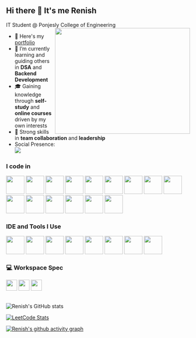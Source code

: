## Hi there 👋 It's me Renish

IT Student @ Ponjesly College of Engineering
<img align="right" width="370" height="290" src="https://i.pinimg.com/originals/47/f0/34/47f0342cec72b800463bf003eac1257e.gif">
- 🔭 Here's my [portfolio](https://github.com/Renish-R)  
- 🌱 I’m currently learning and guiding others in **DSA** and **Backend Development**  
- 🎓 Gaining knowledge through **self-study** and **online courses** driven by my own interests  
- 💼 Strong skills in **team collaboration** and **leadership**
- Social Presence:
  <br />[<img src="https://img.shields.io/badge/LinkedIn-0077B5?style=for-the-badge&logo=linkedin&logoColor=white" />](https://www.linkedin.com/in/renish-r/)

### I code in
<img height="50" width="50" src="https://img.icons8.com/color/96/000000/java-coffee-cup-logo.png" /> <img height="50" width="50" src="https://img.icons8.com/color/96/000000/c-programming.png" /> <img height="50" width="50" src="https://img.icons8.com/color/96/000000/c-plus-plus-logo.png" /> <img height="50" width="50" src="https://img.icons8.com/color/96/000000/html-5.png" /> <img height="50" width="50" src="https://img.icons8.com/color/96/000000/css3.png" /> <img height="50" width="50" src="https://img.icons8.com/color/96/000000/bootstrap.png" /> <img height="50" width="50" src="https://img.icons8.com/color/96/000000/javascript.png"/> <img height="50" width="50" src="https://img.icons8.com/color/96/000000/react-native.png"/> <img height="50" width="50" src="https://img.icons8.com/nolan/96/three-js.png"/> <img height="50" width="50" src="https://img.icons8.com/color/96/000000/mysql-logo.png"/> <img height="50" width="50" src="https://img.icons8.com/external-tal-revivo-color-tal-revivo/96/external-postgre-sql-a-free-and-open-source-relational-database-management-system-logo-color-tal-revivo.png"/> <img height="50" width="50" src="https://img.icons8.com/color/96/000000/mongodb.png"/> <img height="50" width="50" src="https://img.icons8.com/color/96/000000/spring-logo.png"/> <img height="50" width="50" src="https://img.icons8.com/office/96/spring-logo.png"/> <img height="50" width="50" src="https://img.icons8.com/color/96/null/graphql.png"/>


### IDE and Tools I Use
<img height="50" width="50" src="https://img.icons8.com/color/96/visual-studio-code-2019.png"/> <img height="50" width="50" src="https://img.icons8.com/color/96/intellij-idea.png"/> <img height="50" width="50" src="https://img.icons8.com/color/96/git.png"/> <img height="50" src="https://img.icons8.com/officel/80/java-eclipse.png"/> <img height="50" width="50" src="https://img.icons8.com/color/96/000000/google-firebase-console.png"/> <img height="50" width="50" src="https://img.icons8.com/color/96/figma--v1.png"/> <img height="50" src="https://img.icons8.com/fluency/48/docker.png"/> <img height="50" width="50" src="https://img.icons8.com/external-tal-revivo-color-tal-revivo/96/external-postman-is-the-only-complete-api-development-environment-logo-color-tal-revivo.png"/>


### 💻 Workspace Spec

<img height="30" src="https://img.shields.io/badge/ASUS-TUF_F16-0056D2?style=for-the-badge&logo=asus&logoColor=white"/> <img height="30" src="https://img.shields.io/badge/Intel-Core_5_210H-0071C5?style=for-the-badge&logo=intel&logoColor=white"/> <img height="30" src="https://img.shields.io/badge/NVIDIA-RTX_3050A-76B900?style=for-the-badge&logo=nvidia&logoColor=white"/>
<br /> <br />

![Renish's GitHub stats](https://github-readme-stats.vercel.app/api?username=Renish-R&theme=dark&show_icons=true&hide=issues,contribs)

[![LeetCode Stats](https://leetcard.jacoblin.cool/Renish-R?theme=dark&font=Marcellus&ext=heatmap)](https://leetcode.com/u/Renish-R/)

[![Renish's github activity graph](https://github-readme-activity-graph.vercel.app/graph?username=Renish-R&bg_color=000000&color=ffffff&line=51f565&point=ffffff&area=true&hide_border=true)](https://github.com/ashutosh00710/github-readme-activity-graph)
